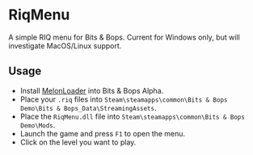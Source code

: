# RiqMenu

A simple RIQ menu for Bits & Bops. Current for Windows only, but will investigate MacOS/Linux support.

## Usage

- Install [MelonLoader](https://melonwiki.xyz/#/README?id=automated-installation) into Bits & Bops Alpha. 
- Place your `.riq` files into `Steam\steamapps\common\Bits & Bops Demo\Bits & Bops_Data\StreamingAssets`.
- Place the `RiqMenu.dll` file into `Steam\steamapps\common\Bits & Bops Demo\Mods`.
- Launch the game and press `F1` to open the menu.
- Click on the level you want to play.
